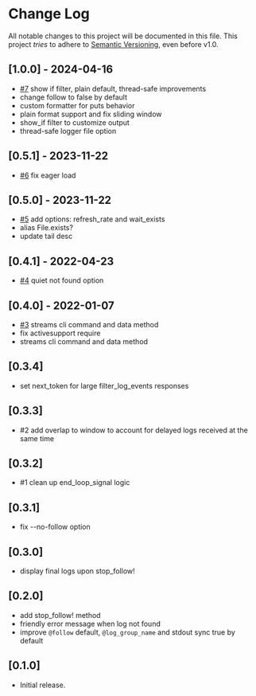 # Change Log

All notable changes to this project will be documented in this file.
This project *tries* to adhere to [Semantic Versioning](http://semver.org/), even before v1.0.

## [1.0.0] - 2024-04-16
- [#7](https://github.com/tongueroo/aws-logs/pull/7) show if filter, plain default, thread-safe improvements
- change follow to false by default
- custom formatter for puts behavior
- plain format support and fix sliding window
- show_if filter to customize output
- thread-safe logger file option

## [0.5.1] - 2023-11-22
- [#6](https://github.com/tongueroo/aws-logs/pull/6) fix eager load

## [0.5.0] - 2023-11-22
- [#5](https://github.com/tongueroo/aws-logs/pull/5) add options: refresh_rate and wait_exists
- alias File.exists?
- update tail desc

## [0.4.1] - 2022-04-23
- [#4](https://github.com/tongueroo/aws-logs/pull/4) quiet not found option

## [0.4.0] - 2022-01-07
- [#3](https://github.com/tongueroo/aws-logs/pull/3) streams cli command and data method
- fix activesupport require
- streams cli command and data method

## [0.3.4]
- set next_token for large filter_log_events responses

## [0.3.3]
- #2 add overlap to window to account for delayed logs received at the same time

## [0.3.2]
- #1 clean up end_loop_signal logic

## [0.3.1]
- fix --no-follow option

## [0.3.0]
- display final logs upon stop_follow!

## [0.2.0]
- add stop_follow! method
- friendly error message when log not found
- improve `@follow` default, `@log_group_name` and stdout sync true by default

## [0.1.0]
- Initial release.
